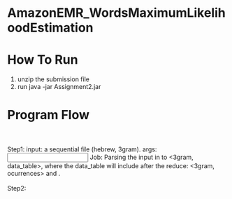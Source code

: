 # AmazonEMR_WordsMaximumLikelihoodEstimation
# How To Run
1. unzip the submission file
2. run java -jar Assignment2.jar

# Program Flow
 <br>
 </br>
Step1:
  input: a sequential file (hebrew, 3gram).
  args: <localAggregationMode> <input address> <output>
    Job: Parsing the input in to <3gram, data_table>, where the data_table will include after the reduce: <3gram, ocurrences> and <w1w2, ocurrences>.
    <br>
    </br>
Step2:

      
